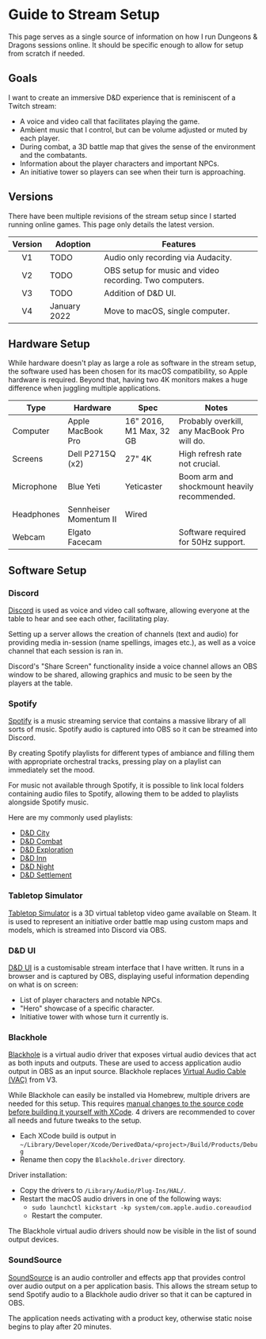 # Guide to Stream Setup

This page serves as a single source of information on how I run Dungeons & Dragons sessions online. It should be specific enough to allow for setup from scratch if needed.

## Goals

I want to create an immersive D&D experience that is reminiscent of a Twitch stream:

- A voice and video call that facilitates playing the game.
- Ambient music that I control, but can be volume adjusted or muted by each player.
- During combat, a 3D battle map that gives the sense of the environment and the combatants.
- Information about the player characters and important NPCs.
- An initiative tower so players can see when their turn is approaching.

## Versions

There have been multiple revisions of the stream setup since I started running online games. This page only details the latest version.

| Version | Adoption | Features |
|:---:| --- | --- |
| V1 | TODO | Audio only recording via Audacity. |
| V2 | TODO | OBS setup for music and video recording. Two computers. |
| V3 | TODO | Addition of D&D UI. |
| V4 | January 2022 | Move to macOS, single computer. |

## Hardware Setup

While hardware doesn't play as large a role as software in the stream setup, the software used has been chosen for its macOS compatibility, so Apple hardware is required. Beyond that, having two 4K monitors makes a huge difference when juggling multiple applications.

| Type | Hardware | Spec | Notes |
| --- | --- | --- | --- |
| Computer | Apple MacBook Pro | 16" 2016, M1 Max, 32 GB | Probably overkill, any MacBook Pro will do. |
| Screens | Dell P2715Q (x2) | 27" 4K | High refresh rate not crucial. |
| Microphone | Blue Yeti | Yeticaster | Boom arm and shockmount heavily recommended.|
| Headphones | Sennheiser Momentum II | Wired ||
| Webcam | Elgato Facecam || Software required for 50Hz support. |

## Software Setup

### Discord

[Discord](https://discord.com/) is used as voice and video call software, allowing everyone at the table to hear and see each other, facilitating play.

Setting up a server allows the creation of channels (text and audio) for providing media in-session (name spellings, images etc.), as well as a voice channel that each session is ran in.

Discord's "Share Screen" functionality inside a voice channel allows an OBS window to be shared, allowing graphics and music to be seen by the players at the table.

### Spotify

[Spotify](https://www.spotify.com/uk/) is a music streaming service that contains a massive library of all sorts of music. Spotify audio is captured into OBS so it can be streamed into Discord.

By creating Spotify playlists for different types of ambiance and filling them with appropriate orchestral tracks, pressing play on a playlist can immediately set the mood.

For music not available through Spotify, it is possible to link local folders containing audio files to Spotify, allowing them to be added to playlists alongside Spotify music.

Here are my commonly used playlists:
- [D&D City](https://open.spotify.com/playlist/7se4hsdzZfGtUwO59iQN4B?si=cc02147dc55447dc)
- [D&D Combat](https://open.spotify.com/playlist/0WTGrQZjEWwOaHK0eFWQ0v?si=6a1f8da74695445b)
- [D&D Exploration](https://open.spotify.com/playlist/5lO1gQYd964LAgCP8Gfpoi?si=9dcf5325c43849c6)
- [D&D Inn](https://open.spotify.com/playlist/2hbL9My7spTvC5wDTqC751?si=dfd8810248194568)
- [D&D Night](https://open.spotify.com/playlist/6bExRG62nzP1eevqUju1IU?si=7b619effd354452a)
- [D&D Settlement](https://open.spotify.com/playlist/7jSQSytUwkzOZmhFfnro4S?si=0b481e87f6894ae9)

### Tabletop Simulator

[Tabletop Simulator](https://store.steampowered.com/app/286160/Tabletop_Simulator/) is a 3D virtual tabletop video game available on Steam. It is used to represent an initiative order battle map using custom maps and models, which is streamed into Discord via OBS.

### D&D UI

[D&D UI](https://github.com/jesskelsall/dnd-ui) is a customisable stream interface that I have written. It runs in a browser and is captured by OBS, displaying useful information depending on what is on screen:

- List of player characters and notable NPCs.
- "Hero" showcase of a specific character.
- Initiative tower with whose turn it currently is.

### Blackhole

[Blackhole](https://github.com/ExistentialAudio/BlackHole) is a virtual audio driver that exposes virtual audio devices that act as both inputs and outputs. These are used to access application audio output in OBS as an input source. Blackhole replaces [Virtual Audio Cable (VAC)](https://vac.muzychenko.net/en/) from V3.

While Blackhole can easily be installed via Homebrew, multiple drivers are needed for this setup. This requires [manual changes to the source code before building it yourself with XCode](https://github.com/ExistentialAudio/BlackHole/wiki/Running-Multiple-BlackHole-Drivers). 4 drivers are recommended to cover all needs and future tweaks to the setup.

- Each XCode build is output in `~/Library/Developer/Xcode/DerivedData/<project>/Build/Products/Debug`
- Rename then copy the `Blackhole.driver` directory.

Driver installation:
- Copy the drivers to `/Library/Audio/Plug-Ins/HAL/`.
- Restart the macOS audio drivers in one of the following ways:
  - `sudo launchctl kickstart -kp system/com.apple.audio.coreaudiod`
  - Restart the computer.

The Blackhole virtual audio drivers should now be visible in the list of sound output devices.

### SoundSource

[SoundSource](https://rogueamoeba.com/soundsource/) is an audio controller and effects app that provides control over audio output on a per application basis. This allows the stream setup to send Spotify audio to a Blackhole audio driver so that it can be captured in OBS.

The application needs activating with a product key, otherwise static noise begins to play after 20 minutes.

